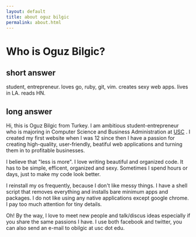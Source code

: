 ```yaml
---
layout: default
title: about oguz bilgic
permalink: about.html
---
```


# Who is Oguz Bilgic?

## short answer

student, entrepreneur. loves go, ruby, git, vim. creates sexy web apps. lives in
LA. reads HN.

## long answer

Hi, this is Oguz Bilgic from Turkey. I am ambitious student-entrepreneur who is
majoring in Computer Science and Business Administration at [USC](http://usc.edu)
. I created my first website when I was 12 since then I have a passion for 
creating high-quality, user-friendly, beatiful  web applications and turning them 
in to profitable businesses.

I believe that "less is more". I love writing beautiful and organized
code. It has to be simple, efficent, organized and sexy. Sometimes I spend
hours or days, just to make my code look better.  

I reinstall my os frequently, because I don't like messy things. I have a shell 
script that removes everything and installs bare minimum apps and packages. I
do not like using any native applications except google chrome. I pay too much 
attention for tiny details.

Oh! By the way, I love to meet new people and talk/discus ideas especially if
you share the same passions I have. I use both facebook and twitter, you can
also send an e-mail to obilgic at usc dot edu.
